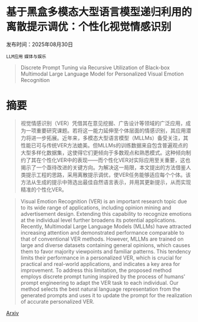 # 基于黑盒多模态大型语言模型递归利用的离散提示调优：个性化视觉情感识别

发布时间：2025年08月30日

`LLM应用` `媒体与娱乐`

> Discrete Prompt Tuning via Recursive Utilization of Black-box Multimodal Large Language Model for Personalized Visual Emotion Recognition

# 摘要

> 视觉情感识别（VER）凭借其在意见挖掘、广告设计等领域的广泛应用，成为一项重要研究课题。若将这一能力延伸至个体层面的情感识别，其应用潜力将进一步拓展。近年来，多模态大型语言模型（MLLMs）备受关注，其性能已可与传统VER方法媲美。但MLLMs的训练数据来自包含普遍观点的大型多样化数据集，这使得它们更倾向于多数观点和熟悉模式。这种倾向制约了其在个性化VER中的表现——而个性化VER对实际应用至关重要，这也揭示了一个亟待改进的关键方向。为解决这一局限，本文提出的方法借鉴人类提示工程的思路，采用离散提示调优，使VER任务能够适应每个个体。该方法从生成的提示中筛选出最佳自然语言表示，并用其更新提示，从而实现精准的个性化VER。

> Visual Emotion Recognition (VER) is an important research topic due to its wide range of applications, including opinion mining and advertisement design. Extending this capability to recognize emotions at the individual level further broadens its potential applications. Recently, Multimodal Large Language Models (MLLMs) have attracted increasing attention and demonstrated performance comparable to that of conventional VER methods. However, MLLMs are trained on large and diverse datasets containing general opinions, which causes them to favor majority viewpoints and familiar patterns. This tendency limits their performance in a personalized VER, which is crucial for practical and real-world applications, and indicates a key area for improvement. To address this limitation, the proposed method employs discrete prompt tuning inspired by the process of humans' prompt engineering to adapt the VER task to each individual. Our method selects the best natural language representation from the generated prompts and uses it to update the prompt for the realization of accurate personalized VER.

[Arxiv](https://arxiv.org/abs/2509.04480)